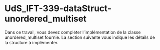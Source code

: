 # UdS_IFT-339-dataStruct-unordered_multiset
Dans ce travail, vous devez compléter l’implémentation de la classe unordered_multiset fournie. La section suivante vous indique les détails de la structure à implémenter.
